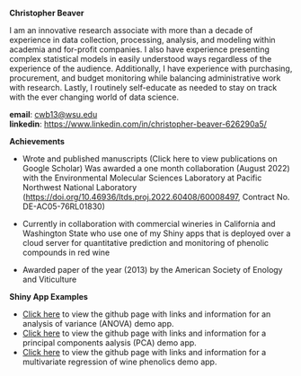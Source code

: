 **Christopher Beaver**

  I am an innovative research associate with more than a decade of experience in data collection, processing, analysis, and modeling within academia and for-profit companies.  I also have experience presenting complex statistical models in easily understood ways regardless of the experience of the audience.  Additionally, I have experience with purchasing, procurement, and budget monitoring while balancing administrative work with research.   Lastly, I routinely self-educate as needed to stay on track with the ever changing world of data science.
  
**email**: cwb13@wsu.edu  
**linkedin**: https://www.linkedin.com/in/christopher-beaver-626290a5/

**Achievements**

- Wrote and published manuscripts (Click here to view publications on Google Scholar)
  Was awarded a one month collaboration (August 2022) with the Environmental Molecular Sciences Laboratory at Pacific Northwest National Laboratory 
  (https://doi.org/10.46936/ltds.proj.2022.60408/60008497, Contract No. DE-AC05-76RL01830) 

- Currently in collaboration with  commercial wineries in California and Washington State who use one of my Shiny apps that is deployed over a cloud server for quantitative 
  prediction and monitoring of phenolic compounds in red wine

- Awarded paper of the year (2013) by the American Society of Enology and Viticulture

**Shiny App Examples**

- [Click here](https://github.com/cwb333/ANOVA) to view the github page with links and information for an analysis of variance (ANOVA) demo app.
- [Click here](https://github.com/cwb333/PCA) to view the github page with links and information for a principal components aalysis (PCA) demo app.
- [Click here](https://github.com/cwb333/phenolics) to view the github page with links and information for a multivariate regression of wine phenolics demo app.
